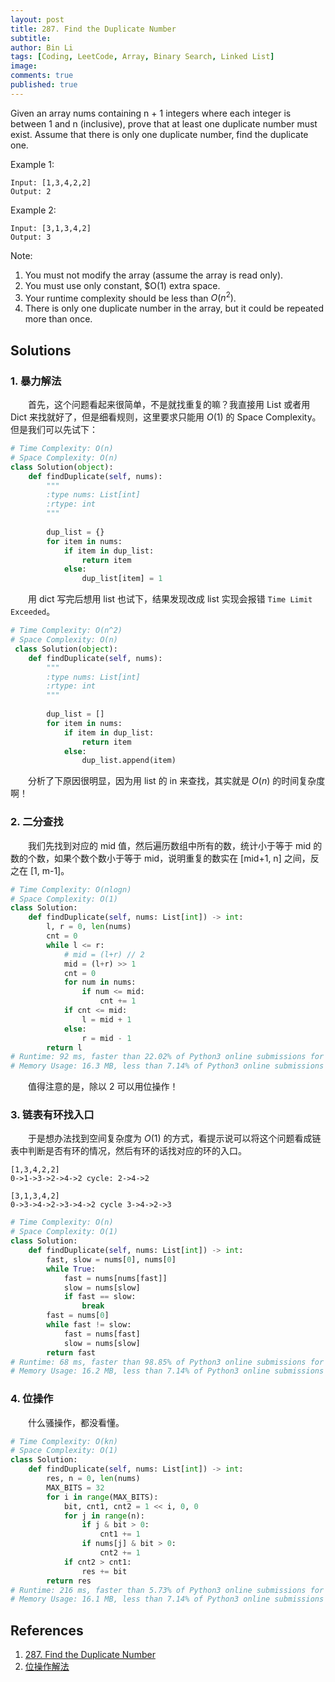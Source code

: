 ```yaml
---
layout: post
title: 287. Find the Duplicate Number
subtitle:
author: Bin Li
tags: [Coding, LeetCode, Array, Binary Search, Linked List]
image: 
comments: true
published: true
---
```


Given an array nums containing n + 1 integers where each integer is between 1 and n (inclusive), prove that at least one duplicate number must exist. Assume that there is only one duplicate number, find the duplicate one.

Example 1:
```
Input: [1,3,4,2,2]
Output: 2
```
Example 2:
```
Input: [3,1,3,4,2]
Output: 3
```
Note:

1. You must not modify the array (assume the array is read only).
2. You must use only constant, $O(1) extra space.
3. Your runtime complexity should be less than $O(n^2)$.
4. There is only one duplicate number in the array, but it could be repeated more than once.


## Solutions
### 1. 暴力解法
　　首先，这个问题看起来很简单，不是就找重复的嘛？我直接用 List 或者用 Dict 来找就好了，但是细看规则，这里要求只能用 $O(1)$ 的 Space Complexity。但是我们可以先试下：

```python
# Time Complexity: O(n)
# Space Complexity: O(n)
class Solution(object):
    def findDuplicate(self, nums):
        """
        :type nums: List[int]
        :rtype: int
        """
        
        dup_list = {}
        for item in nums:
            if item in dup_list:
                return item
            else:
                dup_list[item] = 1
```

　　用 dict 写完后想用 list 也试下，结果发现改成 list 实现会报错 `Time Limit Exceeded`。

```python
# Time Complexity: O(n^2)
# Space Complexity: O(n)
 class Solution(object):
    def findDuplicate(self, nums):
        """
        :type nums: List[int]
        :rtype: int
        """
        
        dup_list = []
        for item in nums:
            if item in dup_list:
                return item
            else:
                dup_list.append(item)
```

　　分析了下原因很明显，因为用 list 的 in 来查找，其实就是 $O(n)$ 的时间复杂度啊！

### 2. 二分查找
　　我们先找到对应的 mid 值，然后遍历数组中所有的数，统计小于等于 mid 的数的个数，如果个数个数小于等于 mid，说明重复的数实在 [mid+1, n] 之间，反之在 [1, m-1]。

```python
# Time Complexity: O(nlogn)
# Space Complexity: O(1)
class Solution:
    def findDuplicate(self, nums: List[int]) -> int:
        l, r = 0, len(nums)
        cnt = 0
        while l <= r:
            # mid = (l+r) // 2
            mid = (l+r) >> 1
            cnt = 0
            for num in nums:
                if num <= mid:
                    cnt += 1
            if cnt <= mid:
                l = mid + 1
            else:
                r = mid - 1
        return l
# Runtime: 92 ms, faster than 22.02% of Python3 online submissions for Find the Duplicate Number.
# Memory Usage: 16.3 MB, less than 7.14% of Python3 online submissions for Find the Duplicate Number.
```

　　值得注意的是，除以 2 可以用位操作！

### 3. 链表有环找入口

　　于是想办法找到空间复杂度为 $O(1)$ 的方式，看提示说可以将这个问题看成链表中判断是否有环的情况，然后有环的话找对应的环的入口。

```shell
[1,3,4,2,2]
0->1->3->2->4->2 cycle: 2->4->2

[3,1,3,4,2]
0->3->4->2->3->4->2 cycle 3->4->2->3
```

```python
# Time Complexity: O(n)
# Space Complexity: O(1)
class Solution:
    def findDuplicate(self, nums: List[int]) -> int:
        fast, slow = nums[0], nums[0]
        while True:
            fast = nums[nums[fast]]
            slow = nums[slow]
            if fast == slow:
                break
        fast = nums[0]
        while fast != slow:
            fast = nums[fast]
            slow = nums[slow]
        return fast
# Runtime: 68 ms, faster than 98.85% of Python3 online submissions for Find the Duplicate Number.
# Memory Usage: 16.2 MB, less than 7.14% of Python3 online submissions for Find the Duplicate Number.
```

### 4. 位操作
　　什么骚操作，都没看懂。

```python
# Time Complexity: O(kn)
# Space Complexity: O(1)
class Solution:
    def findDuplicate(self, nums: List[int]) -> int:
        res, n = 0, len(nums)
        MAX_BITS = 32
        for i in range(MAX_BITS):
            bit, cnt1, cnt2 = 1 << i, 0, 0
            for j in range(n):
                if j & bit > 0:
                    cnt1 += 1
                if nums[j] & bit > 0:
                    cnt2 += 1
            if cnt2 > cnt1:
                res += bit
        return res
# Runtime: 216 ms, faster than 5.73% of Python3 online submissions for Find the Duplicate Number.
# Memory Usage: 16.1 MB, less than 7.14% of Python3 online submissions for Find the Duplicate Number.
```

## References
1. [287. Find the Duplicate Number](https://leetcode.com/problems/find-the-duplicate-number/)
2. [位操作解法](https://www.cnblogs.com/grandyang/p/4843654.html)
